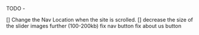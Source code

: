 TODO -

[] Change the Nav Location when the site is scrolled.
[] decrease the size of the slider images further (100-200kb)
fix nav button
fix about us button